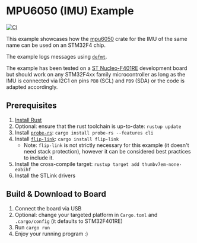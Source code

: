# MPU6050 (IMU) Example
[![CI](https://github.com/rursprung/nucleo-f401re-mpu6050/actions/workflows/CI.yml/badge.svg)](https://github.com/rursprung/nucleo-f401re-mpu6050/actions/workflows/CI.yml)

This example showcases how the [mpu6050](https://crates.io/crates/mpu6050) crate for the IMU of the same name can be used on an STM32F4 chip.

The example logs messages using [`defmt`](https://defmt.ferrous-systems.com/).

The example has been tested on a [ST Nucleo-F401RE](https://www.st.com/en/evaluation-tools/nucleo-f401re.html) development
board but should work on any STM32F4xx family microcontroller as long as the IMU is connected via I2C1 on pins `PB8` (SCL) and `PB9` (SDA)
or the code is adapted accordingly.

## Prerequisites
1. [Install Rust](https://www.rust-lang.org/tools/install)
1. Optional: ensure that the rust toolchain is up-to-date: `rustup update`
1. Install [`probe-rs`](https://crates.io/crates/probe-rs): `cargo install probe-rs --features cli`
1. Install [`flip-link`](https://crates.io/crates/flip-link): `cargo install flip-link`
    * Note: `flip-link` is not strictly necessary for this example (it doesn't need
      stack protection), however it can be considered best practices to include it.
1. Install the cross-compile target: `rustup target add thumbv7em-none-eabihf`
1. Install the STLink drivers

## Build & Download to Board
1. Connect the board via USB
1. Optional: change your targeted platform in `Cargo.toml` and `.cargo/config` (it defaults to STM32F401RE)
1. Run `cargo run`
1. Enjoy your running program :)
